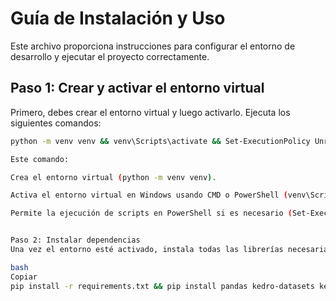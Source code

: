 # Guía de Instalación y Uso

Este archivo proporciona instrucciones para configurar el entorno de desarrollo y ejecutar el proyecto correctamente.

## Paso 1: Crear y activar el entorno virtual

Primero, debes crear el entorno virtual y luego activarlo. Ejecuta los siguientes comandos:

```bash
python -m venv venv && venv\Scripts\activate && Set-ExecutionPolicy Unrestricted -Scope Process

Este comando:

Crea el entorno virtual (python -m venv venv).

Activa el entorno virtual en Windows usando CMD o PowerShell (venv\Scripts\activate).

Permite la ejecución de scripts en PowerShell si es necesario (Set-ExecutionPolicy Unrestricted -Scope Process).


Paso 2: Instalar dependencias
Una vez el entorno esté activado, instala todas las librerías necesarias utilizando pip. Ejecuta el siguiente comando para instalar las dependencias del proyecto y algunas librerías adicionales:

bash
Copiar
pip install -r requirements.txt && pip install pandas kedro-datasets kedro-viz
